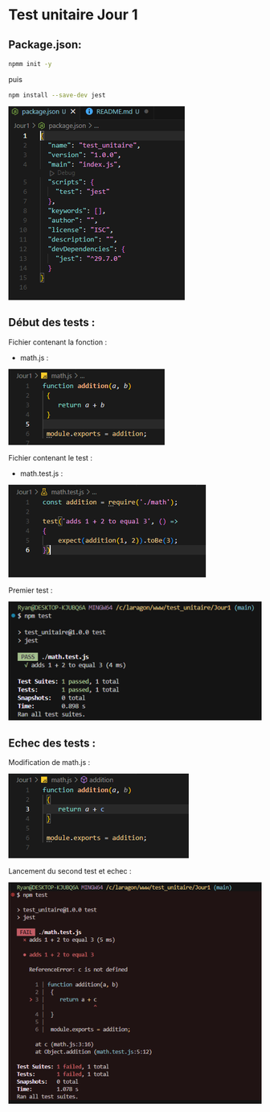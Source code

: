 # **Test unitaire Jour 1** 

## Package.json:

```bash
npmm init -y
```

puis
```bash
npm install --save-dev jest
```

![Image n°1](image/1.png)


## Début des tests :

Fichier contenant la fonction :

- math.js :

![Image n°2](image/2.png)


Fichier contenant le test :

- math.test.js :

![Image n°3](image/3.png)


Premier test :

![Image n°4](image/4.png)


## Echec des tests :

Modification de math.js :

![Image n°5](image/5.png)


Lancement du second test et echec :

![Image n°6](image/6.png)



